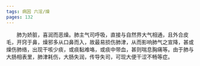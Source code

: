 ```yaml
---
tags: 病因 六淫/燥
pages: 132
---
```

&emsp;&emsp;肺为娇脏，喜润而恶燥。肺主气司呼吸，直接与自然界大气相通，且外合皮毛，开窍于鼻，燥邪多从口鼻而入，故最易损伤肺津，从而影响肺气之宣降，甚或燥伤肺络，出现干咳少痰，或痰黏难咯，或痰中带血，甚则喘息胸痛等。由于肺与大肠相表里，肺津耗伤，大肠失润，传导失司，可现大便干涩不畅等症。